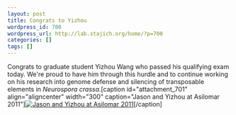 ```yaml
---
layout: post
title: Congrats to Yizhou
wordpress_id: 700
wordpress_url: http://lab.stajich.org/home/?p=700
categories: []
tags: []
---
```

Congrats to graduate student Yizhou Wang who passed his qualifying exam today. We're proud to have him through this hurdle and to continue working on his research into genome defense and silencing of transposable elements in _Neurospora crassa_.[caption id="attachment_701" align="aligncenter" width="300" caption="Jason and Yizhou at Asilomar 2011"][![](images/wp_upload/2011/12/P1000548-300x225.jpg "Jason and Yizhou at Asilomar 2011")](images/wp_upload/2011/12/P1000548.jpg)[/caption]
